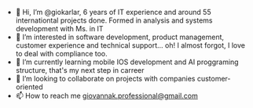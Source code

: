 - 👋 Hi, I’m @giokarlar, 6 years of IT experience and around 55 internationtal projects done. Formed in analysis and systems development with Ms. in IT
- 👀 I’m interested in software development, product management, customer experience and technical support... oh! I almost forgot, I love to deal with compliance too.
- 🌱 I’m currently learning mobile IOS development and AI proggraming structure, that's my next step in carreer
- 💞️ I’m looking to collaborate on projects with companies customer-oriented
- 📫 How to reach me giovannak.professional@gmail.com

<!---
giokarlar/giokarlar is a ✨ special ✨ repository because its `README.md` (this file) appears on your GitHub profile.
You can click the Preview link to take a look at your changes.
--->
